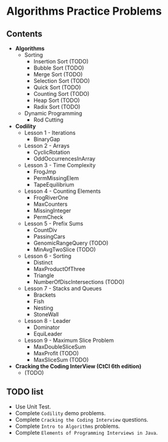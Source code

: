 # Algorithms Practice Problems

## Contents
* **Algorithms**
  * Sorting
    * Insertion Sort (TODO)
    * Bubble Sort (TODO)
    * Merge Sort (TODO)
    * Selection Sort (TODO)
    * Quick Sort (TODO)
    * Counting Sort (TODO)
    * Heap Sort (TODO)
    * Radix Sort (TODO)
  * Dynamic Programming
    * Rod Cutting
* **Codility**
  * Lesson 1 - Iterations
    * BinaryGap
  * Lesson 2 - Arrays
    * CyclicRotation
    * OddOccurrencesInArray
  * Lesson 3 - Time Complexity
    * FrogJmp
    * PermMissingElem
    * TapeEquilibrium
  * Lesson 4 - Counting Elements
    * FrogRiverOne
    * MaxCounters
    * MissingInteger
    * PermCheck
  * Lesson 5 - Prefix Sums
    * CountDiv
    * PassingCars
    * GenomicRangeQuery (TODO)
    * MinAvgTwoSlice (TODO)
  * Lesson 6 - Sorting
    * Distinct
    * MaxProductOfThree
    * Triangle
    * NumberOfDiscIntersections (TODO)
  * Lesson 7 - Stacks and Queues
    * Brackets
    * Fish
    * Nesting
    * StoneWall
  * Lesson 8 - Leader
    * Dominator
    * EquiLeader
  * Lesson 9 - Maximum Slice Problem
    * MaxDoubleSliceSum
    * MaxProfit (TODO)
    * MaxSliceSum (TODO)
* **Cracking the Coding InterView (CtCI 6th edition)**
  * (TODO)

## TODO list
* Use Unit Test.
* Complete `Codility` demo problems.
* Complete `Cracking the Coding Interview` questions.
* Complete `Intro to Algorithms` problems.
* Complete `Elements of Programming Interviews in Java`.
